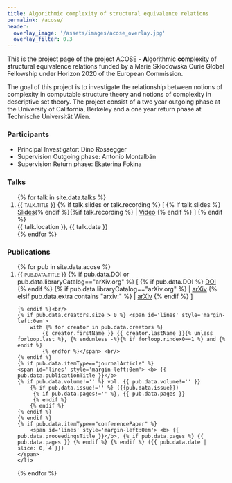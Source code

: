 ```yaml
---
title: Algorithmic complexity of structural equivalence relations
permalink: /acose/
header:
  overlay_image: '/assets/images/acose_overlay.jpg'
  overlay_filter: 0.3
--- 
```

This is the project page of the project ACOSE - <b>A</b>lgorithmic <b>co</b>mplexity of <b>s</b>tructural <b>e</b>quivalence relations funded by a Marie Skłodowska Curie Global Fellowship under Horizon 2020 of the European Commission.

The goal of this project is to investigate the relationship between notions of complexity in computable structure theory and notions of complexity in descriptive set theory. The project consist of a two year outgoing phase at the University of California, Berkeley and a one year return phase at Technische Universität Wien. 

### Participants
* Principal Investigator: Dino Rossegger
* Supervision Outgoing phase: Antonio Montalbán
* Supervision Return phase: Ekaterina Fokina

### Talks

<ol>
{% for talk in site.data.talks %}
<li><span style="font-variant:small-caps">{{ talk.title }}</span> {% if talk.slides or talk.recording %} [ {% if talk.slides %} <a href='{{ talk.slides }}'>Slides</a>{% endif %}{%if talk.recording %} | <a href='{{ talk.recording }}'>Video</a> {% endif %} ] {% endif %}<br/>
    <span id='lines' style='margin-left:0em'>{{ talk.location }}, {{ talk.date }}</span>
    </li>
{% endfor %}
</ol>

### Publications

<ol>
{% for pub in site.data.acose %}
<li><span style="font-variant:small-caps">{{ pub.data.title }}</span>
    {% if pub.data.DOI or pub.data.libraryCatalog=="arXiv.org" %} 
        [ {% if pub.data.DOI %} <a href="https://doi.org/{{ pub.data.DOI }}" >DOI</a> {% endif %}
        {% if pub.data.libraryCatalog=="arXiv.org" %} | <a href="{{ pub.data.url }}">arXiv</a>
        {% elsif pub.data.extra contains "arxiv:" %} | <a href='{{ pub.data.extra | replace: "arxiv:", "" }}'>arXiv</a>
        {% endif %} ]
        
    {% endif %}<br/>
    {% if pub.data.creators.size > 0 %} <span id='lines' style='margin-left:0em'>
        with {% for creator in pub.data.creators %} 
            {{ creator.firstName }} {{ creator.lastName }}{% unless forloop.last %}, {% endunless -%}{% if forloop.rindex0==1 %} and {% endif %}
            {% endfor %}</span> <br/>
    {% endif %} 
    {% if pub.data.itemType=="journalArticle" %}
    <span id='lines' style='margin-left:0em'> <b> {{ pub.data.publicationTitle }}</b> 
    {% if pub.data.volume!='' %} vol. {{ pub.data.volume!='' }} 
        {% if pub.data.issue!='' %} ({{pub.data.issue}}) 
         {% if pub.data.pages!='' %}, {{ pub.data.pages }} 
         {% endif %} 
        {% endif %} 
    {% endif %} 
    {% endif %}
    {% if pub.data.itemType=="conferencePaper" %}
        <span id='lines' style='margin-left:0em'> <b> {{ pub.data.proceedingsTitle }}</b>, {% if pub.data.pages %} {{ pub.data.pages }} {% endif %} {% endif %} ({{ pub.data.date | slice: 0, 4 }})
    </span>
    </li>
{% endfor %}
</ol>

